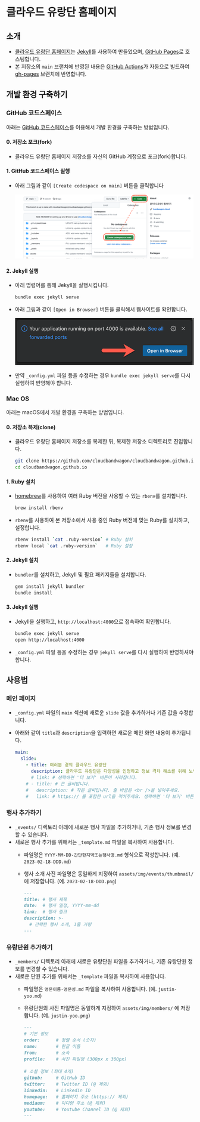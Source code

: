 # 클라우드 유랑단 홈페이지

## 소개

- [클라우드 유랑단 홈페이지](https://bandwagon.cloud/)는 [Jekyll](https://jekyllrb.com/)를 사용하여 만들었으며, [GitHub Pages](https://pages.github.com/)로 호스팅합니다.
- 본 저장소의 `main` 브랜치에 반영된 내용은 [GitHub Actions](https://github.com/cloudbandwagon/cloudbandwagon.github.io/actions)가 자동으로 빌드하여 [gh-pages](https://github.com/cloudbandwagon/cloudbandwagon.github.io/tree/gh-pages) 브랜치에 반영합니다.


## 개발 환경 구축하기

### GitHub 코드스페이스

아래는 [GitHub 코드스페이스](https://docs.github.com/ko/codespaces/overview)를 이용해서 개발 환경을 구축하는 방법입니다.

#### 0. 저장소 포크(fork)

- 클라우드 유랑단 홈페이지 저장소를 자신의 GitHub 계정으로 포크(fork)합니다.

#### 1. GitHub 코드스페이스 실행

- 아래 그림과 같이 `[Create codespace on main]` 버튼을 클릭합니다

  ![Create a new GitHub Codespace instance](./images/gh-codespace-create-instance.png)

#### 2. Jekyll 실행

- 아래 명령어를 통해 Jekyll을 실행시킵니다.

  ```bash
  bundle exec jekyll serve
  ```

- 아래 그림과 같이 `[Open in Browser]` 버튼을 클릭해서 웹사이트를 확인합니다.

  ![Open in browser](./images/gh-codespace-open-in-browser.png)

- 만약 `_config.yml` 파일 등을 수정하는 경우 `bundle exec jekyll serve`를 다시 실행하여 반영해야 합니다.

### Mac OS

아래는 macOS에서 개발 환경을 구축하는 방법입니다.

#### 0. 저장소 복제(clone)

- 클라우드 유랑단 홈페이지 저장소를 복제한 뒤, 복제한 저장소 디렉토리로 진입합니다.

  ```bash
  git clone https://github.com/cloudbandwagon/cloudbandwagon.github.io.git
  cd cloudbandwagon.github.io
  ```

#### 1. Ruby 설치

- [homebrew](https://brew.sh/)를 사용하여 여러 Ruby 버전을 사용할 수 있는 `rbenv`를 설치합니다.

  ```bash
  brew install rbenv
  ```

- `rbenv`를 사용하여 본 저장소에서 사용 중인 Ruby 버전에 맞는 Ruby를 설치하고, 설정합니다.

  ```bash
  rbenv install `cat .ruby-version` # Ruby 설치
  rbenv local `cat .ruby-version`   # Ruby 설정
  ```

#### 2. Jekyll 설치

- `bundler`를 설치하고, Jekyll 및 필요 패키지들을 설치합니다.

  ```bash
  gem install jekyll bundler
  bundle install
  ```

#### 3. Jekyll 실행

- Jekyll을 실행하고, `http://localhost:4000`으로 접속하여 확인합니다.

  ```bash
  bundle exec jekyll serve
  open http://localhost:4000
  ```

- `_config.yml` 파일 등을 수정하는 경우 `jekyll serve`를 다시 실행하여 반영하셔야 합니다.


## 사용법

### 메인 페이지

- `_config.yml` 파일의 `main` 섹션에 새로운 `slide` 값을 추가하거나 기존 값을 수정합니다.
- 아래와 같이 `title`과 `description`을 입력하면 새로운 메인 화면 내용이 추가됩니다.

  ```yaml
  main:
    slide:
      - title: 여러분 곁의 클라우드 유랑단
        description: 클라우드 유랑단은 다양성을 인정하고 정보 격차 해소를 위해 노력합니다. <br />열린 마음으로 서로를 존중하며 다 같이 성장하는 따뜻한 커뮤니티가 되도록 함께 해주세요!
        # link: # 생략하면 '더 보기' 버튼이 사라집니다.
      # - title: # 큰 글씨입니다.
      #   description: # 작은 글씨입니다. 줄 바꿈은 <br />을 넣어주세요.
      #   link: # https:// 를 포함한 url을 적어주세요. 생략하면 '더 보기' 버튼이 사라집니다.
  ```

### 행사 추가하기

- `_events/` 디렉토리 아래에 새로운 행사 파일을 추가하거나, 기존 행사 정보를 변경할 수 있습니다.
- 새로운 행사 추가를 위해서는 `_template.md` 파일을 복사하여 사용합니다.
  - 파일명은 `YYYY-MM-DD-간단한지역또는행사명.md` 형식으로 작성합니다. (예. `2023-02-18-DDD.md`)
  - 행사 소개 사진 파일명은 동일하게 지정하여 `assets/img/events/thumbnail/` 에 저장합니다. (예. `2023-02-18-DDD.png`)

    ```markdown
    ---
    title: # 행사 제목
    date:  # 행사 일정, YYYY-mm-dd
    link:  # 행사 링크
    description: >-
      # 간략한 행사 소개, 1줄 가량
    ---
    ```

### 유랑단원 추가하기

- `_members/` 디렉토리 아래에 새로운 유랑단원 파일을 추가하거나, 기존 유랑단원 정보를 변경할 수 있습니다.
- 새로운 단원 추가를 위해서는 `_template` 파일을 복사하여 사용합니다.
  - 파일명은 `영문이름-영문성.md` 파일을 복사하여 사용합니다. (예. `justin-yoo.md`)
  - 유랑단원의 사진 파일명은 동일하게 지정하여 `assets/img/members/` 에 저장합니다. (예. `justin-yoo.png`)

    ```markdown
    ---
    # 기본 정보
    order:      # 정렬 순서 (숫자)
    name:       # 한글 이름
    from:       # 소속
    profile:    # 사진 파일명 (300px x 300px)
  
    # 소셜 정보 (최대 4개)
    github:     # GitHub ID
    twitter:    # Twitter ID (@ 제외)
    linkedin:   # Linkedin ID
    homepage:   # 홈페이지 주소 (https:// 제외)
    mediaum:    # 미디엄 주소 (@ 제외)
    youtube:    # Youtube Channel ID (@ 제외)
    ---
    ```
